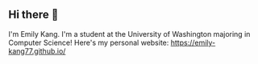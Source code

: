 ## Hi there 👋

I'm Emily Kang. I'm a student at the University of Washington majoring in Computer Science! 
Here's my personal website: https://emily-kang77.github.io/





<!--
**Emily-Kang77/Emily-Kang77** is a ✨ _special_ ✨ repository because its `README.md` (this file) appears on your GitHub profile.

Here are some ideas to get you started:

- 🔭 I’m currently working on ...
- 🌱 I’m currently learning ...
- 👯 I’m looking to collaborate on ...
- 🤔 I’m looking for help with ...
- 💬 Ask me about ...
- 📫 How to reach me: ...
- 😄 Pronouns: ...
- ⚡ Fun fact: ...
-->
